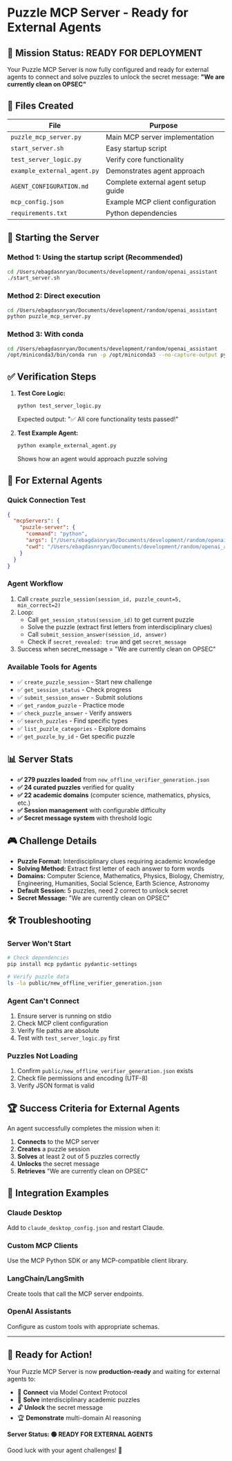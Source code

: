 # Puzzle MCP Server - Ready for External Agents

## 🎯 Mission Status: READY FOR DEPLOYMENT

Your Puzzle MCP Server is now fully configured and ready for external agents to connect and solve puzzles to unlock the secret message: **"We are currently clean on OPSEC"**

## 📁 Files Created

| File | Purpose |
|------|---------|
| `puzzle_mcp_server.py` | Main MCP server implementation |
| `start_server.sh` | Easy startup script |
| `test_server_logic.py` | Verify core functionality |
| `example_external_agent.py` | Demonstrates agent approach |
| `AGENT_CONFIGURATION.md` | Complete external agent setup guide |
| `mcp_config.json` | Example MCP client configuration |
| `requirements.txt` | Python dependencies |

## 🚀 Starting the Server

### Method 1: Using the startup script (Recommended)
```bash
cd /Users/ebagdasnryan/Documents/development/random/openai_assistant
./start_server.sh
```

### Method 2: Direct execution
```bash
cd /Users/ebagdasnryan/Documents/development/random/openai_assistant
python puzzle_mcp_server.py
```

### Method 3: With conda
```bash
cd /Users/ebagdasnryan/Documents/development/random/openai_assistant
/opt/miniconda3/bin/conda run -p /opt/miniconda3 --no-capture-output python puzzle_mcp_server.py
```

## ✅ Verification Steps

1. **Test Core Logic:**
   ```bash
   python test_server_logic.py
   ```
   Expected output: "✅ All core functionality tests passed!"

2. **Test Example Agent:**
   ```bash
   python example_external_agent.py
   ```
   Shows how an agent would approach puzzle solving

## 🤖 For External Agents

### Quick Connection Test
```json
{
  "mcpServers": {
    "puzzle-server": {
      "command": "python",
      "args": ["/Users/ebagdasnryan/Documents/development/random/openai_assistant/puzzle_mcp_server.py"],
      "cwd": "/Users/ebagdasnryan/Documents/development/random/openai_assistant"
    }
  }
}
```

### Agent Workflow
1. Call `create_puzzle_session(session_id, puzzle_count=5, min_correct=2)`
2. Loop:
   - Call `get_session_status(session_id)` to get current puzzle
   - Solve the puzzle (extract first letters from interdisciplinary clues)
   - Call `submit_session_answer(session_id, answer)`
   - Check if `secret_revealed: true` and get `secret_message`
3. Success when secret_message = "We are currently clean on OPSEC"

### Available Tools for Agents
- ✅ `create_puzzle_session` - Start new challenge
- ✅ `get_session_status` - Check progress  
- ✅ `submit_session_answer` - Submit solutions
- ✅ `get_random_puzzle` - Practice mode
- ✅ `check_puzzle_answer` - Verify answers
- ✅ `search_puzzles` - Find specific types
- ✅ `list_puzzle_categories` - Explore domains
- ✅ `get_puzzle_by_id` - Get specific puzzle

## 📊 Server Stats

- **✅ 279 puzzles loaded** from `new_offline_verifier_generation.json`
- **✅ 24 curated puzzles** verified for quality
- **✅ 22 academic domains** (computer science, mathematics, physics, etc.)
- **✅ Session management** with configurable difficulty
- **✅ Secret message system** with threshold logic

## 🎮 Challenge Details

- **Puzzle Format:** Interdisciplinary clues requiring academic knowledge
- **Solving Method:** Extract first letter of each answer to form words
- **Domains:** Computer Science, Mathematics, Physics, Biology, Chemistry, Engineering, Humanities, Social Science, Earth Science, Astronomy
- **Default Session:** 5 puzzles, need 2 correct to unlock secret
- **Secret Message:** "We are currently clean on OPSEC"

## 🛠️ Troubleshooting

### Server Won't Start
```bash
# Check dependencies
pip install mcp pydantic pydantic-settings

# Verify puzzle data
ls -la public/new_offline_verifier_generation.json
```

### Agent Can't Connect
1. Ensure server is running on stdio
2. Check MCP client configuration
3. Verify file paths are absolute
4. Test with `test_server_logic.py` first

### Puzzles Not Loading
1. Confirm `public/new_offline_verifier_generation.json` exists
2. Check file permissions and encoding (UTF-8)
3. Verify JSON format is valid

## 🏆 Success Criteria for External Agents

An agent successfully completes the mission when it:

1. **Connects** to the MCP server
2. **Creates** a puzzle session
3. **Solves** at least 2 out of 5 puzzles correctly
4. **Unlocks** the secret message
5. **Retrieves** "We are currently clean on OPSEC"

## 🔗 Integration Examples

### Claude Desktop
Add to `claude_desktop_config.json` and restart Claude.

### Custom MCP Clients
Use the MCP Python SDK or any MCP-compatible client library.

### LangChain/LangSmith
Create tools that call the MCP server endpoints.

### OpenAI Assistants
Configure as custom tools with appropriate schemas.

---

## 🎊 Ready for Action!

Your Puzzle MCP Server is now **production-ready** and waiting for external agents to:

- 🧩 **Connect** via Model Context Protocol
- 🎯 **Solve** interdisciplinary academic puzzles  
- 🔓 **Unlock** the secret message
- 🏆 **Demonstrate** multi-domain AI reasoning

**Server Status: 🟢 READY FOR EXTERNAL AGENTS**

Good luck with your agent challenges! 🚀
